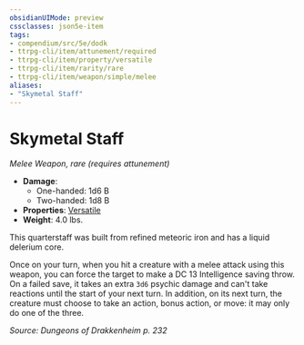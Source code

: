 ```yaml
---
obsidianUIMode: preview
cssclasses: json5e-item
tags:
- compendium/src/5e/dodk
- ttrpg-cli/item/attunement/required
- ttrpg-cli/item/property/versatile
- ttrpg-cli/item/rarity/rare
- ttrpg-cli/item/weapon/simple/melee
aliases: 
- "Skymetal Staff"
---
```

# Skymetal Staff
*Melee Weapon, rare (requires attunement)*  

- **Damage**:
  - One-handed: 1d6 B
  - Two-handed: 1d8 B
- **Properties**: [Versatile](/3-Mechanics/CLI/rules/item-properties.md#Versatile)
- **Weight**: 4.0 lbs.

This quarterstaff was built from refined meteoric iron and has a liquid delerium core.

Once on your turn, when you hit a creature with a melee attack using this weapon, you can force the target to make a DC 13 Intelligence saving throw. On a failed save, it takes an extra `3d6` psychic damage and can't take reactions until the start of your next turn. In addition, on its next turn, the creature must choose to take an action, bonus action, or move: it may only do one of the three.

*Source: Dungeons of Drakkenheim p. 232*